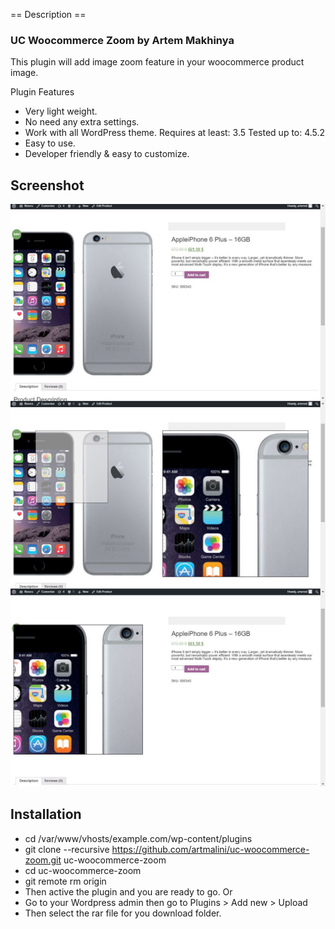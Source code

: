 == Description ==

### UC Woocommerce Zoom by Artem Makhinya

This plugin will add image zoom feature in your woocommerce product image.

Plugin Features

 * Very light weight.
 * No need any extra settings.
 * Work with all WordPress theme. Requires at least: 3.5 Tested up to: 4.5.2
 * Easy to use.
 * Developer friendly & easy to customize. 

## Screenshot ##

![Option Panel]( https://github.com/artmalini/uc-woocommerce-zoom/blob/master/screenshot1.jpg )

## Installation

* cd /var/www/vhosts/example.com/wp-content/plugins
* git clone --recursive https://github.com/artmalini/uc-woocommerce-zoom.git uc-woocommerce-zoom
* cd uc-woocommerce-zoom
* git remote rm origin
* Then active the plugin and you are ready to go.
Or
* Go to your Wordpress admin then go to Plugins > Add new > Upload
* Then select the rar file for you download folder.

